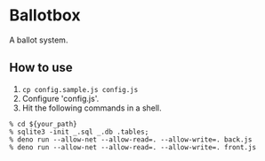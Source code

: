 # Ballotbox

A ballot system.

## How to use

1. ```cp config.sample.js config.js```
1. Configure 'config.js'.
1. Hit the following commands in a shell.

```
% cd ${your_path}
% sqlite3 -init _.sql _.db .tables;
% deno run --allow-net --allow-read=. --allow-write=. back.js
% deno run --allow-net --allow-read=. --allow-write=. front.js
```

